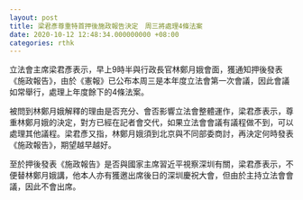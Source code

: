 ```yaml
---
layout: post
title: 梁君彥尊重特首押後施政報告決定　周三將處理4條法案
date: 2020-10-12 12:48:34.000000000 +08:00
categories: rthk
---
```


立法會主席梁君彥表示，早上9時半與行政長官林鄭月娥會面，獲通知押後發表《施政報告》，由於《憲報》已公布本周三是本年度立法會第一次會議，因此會議如常舉行，處理上年度餘下的4條法案。 

被問到林鄭月娥解釋的理由是否充分、會否影響立法會整體運作，梁君彥表示，尊重林鄭月娥的決定，對方已經在記者會交代，如果立法會會議有議程做不到，可以處理其他議程。梁君彥又指，林鄭月娥須到北京與不同部委商討，再決定何時發表《施政報告》，期望越早越好。

至於押後發表《施政報告》是否與國家主席習近平視察深圳有關，梁君彥表示，不便替林鄭月娥講，他本人亦有獲邀出席後日的深圳慶祝大會，但由於主持立法會會議，因此不會出席。
